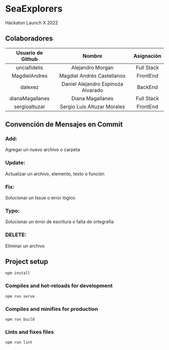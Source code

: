 # SeaExplorers
Hackaton Launch X 2022

## Colaboradores

| Usuario de Github  | Nombre | Asignación  |
|:---:|:---:|:---:|
|unciafidelis|Alejandro Morgan| Full Stack |
|MagdielAndres|Magdiel Andrés Castellanos| FrontEnd |
|dalexez|Daniel Alejandro Espinoza Alvarado| BackEnd |
|dianaMagallanes|Diana Magallanes| Full Stack |
|sergioaltuzar|Sergio Luis Altuzar Morales|FrontEnd |

## Convención de Mensajes en Commit

### Add: 
Agregar un nuevo archivo o carpeta

### Update:
Actualizar un archivo, elemento, texto o función

### Fix:
Solucionar un Issue o error lógico

### Typo:
Solucionar un error de escritura o falta de ortografía

### DELETE:
Eliminar un archivo

## Project setup
```
npm install
```

### Compiles and hot-reloads for development
```
npm run serve
```

### Compiles and minifies for production
```
npm run build
```

### Lints and fixes files
```
npm run lint